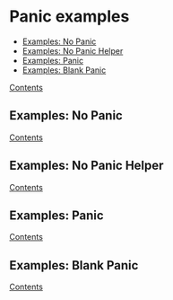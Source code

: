 # Panic examples

- [Examples: No Panic](#examples-no-panic)
- [Examples: No Panic Helper](#examples-no-panic-helper)
- [Examples: Panic](#examples-panic)
- [Examples: Blank Panic](#examples-blank-panic)

[Contents](../../README.md#contents)

## Examples: No Panic

<!--- gotomd::file::./no_panic/example_test.go -->

<!--- gotomd::tst::./no_panic/package -->

[Contents](../../README.md#contents)

## Examples: No Panic Helper

<!--- gotomd::file::./no_panic_helper/example_test.go -->

<!--- gotomd::tst::./no_panic_helper/package -->

[Contents](../../README.md#contents)

## Examples: Panic

<!--- gotomd::file::./panic/example_test.go -->

<!--- gotomd::tst::./panic/package -->

[Contents](../../README.md#contents)

## Examples: Blank Panic

<!--- gotomd::file::./blank_panic/example_test.go -->

<!--- gotomd::tst::./blank_panic/package -->

[Contents](../../README.md#contents)
